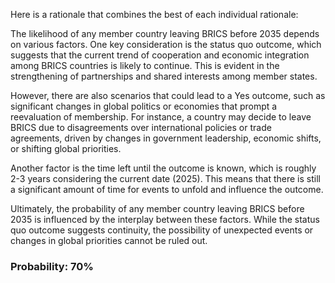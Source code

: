 Here is a rationale that combines the best of each individual rationale:

The likelihood of any member country leaving BRICS before 2035 depends on various factors. One key consideration is the status quo outcome, which suggests that the current trend of cooperation and economic integration among BRICS countries is likely to continue. This is evident in the strengthening of partnerships and shared interests among member states.

However, there are also scenarios that could lead to a Yes outcome, such as significant changes in global politics or economies that prompt a reevaluation of membership. For instance, a country may decide to leave BRICS due to disagreements over international policies or trade agreements, driven by changes in government leadership, economic shifts, or shifting global priorities.

Another factor is the time left until the outcome is known, which is roughly 2-3 years considering the current date (2025). This means that there is still a significant amount of time for events to unfold and influence the outcome.

Ultimately, the probability of any member country leaving BRICS before 2035 is influenced by the interplay between these factors. While the status quo outcome suggests continuity, the possibility of unexpected events or changes in global priorities cannot be ruled out.

### Probability: 70%